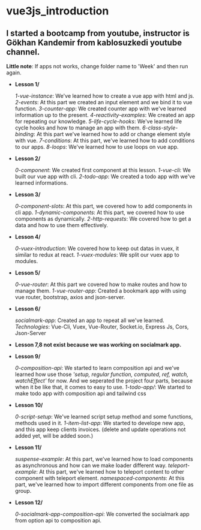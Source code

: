 # vue3js_introduction
## I started a bootcamp from youtube, instructor is Gökhan Kandemir from kablosuzkedi youtube channel.

**Little note**: If apps not works, change folder name to 'Week' and then run again.

- **Lesson 1/**

    *1-vue-instance*: We've learned how to create a vue app with html and js.
    *2-events*: At this part we created an input element and we bind it to vue function.
    *3-counter-app*: We created counter app with we've learned information up to the present.
    *4-reactivity-examples*: We created an app for repeating our knowledge.
    *5-life-cycle-hooks*: We've learned life cycle hooks and how to manage an app with them.
    *6-class-style-binding*: At this part we've learned how to add or change element style with vue.
    *7-conditions*: At this part, we've learned how to add conditions to our apps.
    *8-loops*: We've learned how to use loops on vue app.
    
- **Lesson 2/**

    *0-component*: We created first component at this lesson.
    *1-vue-cli*: We built our vue app with cli.
    *2-todo-app*: We created a todo app with we've learned informations.

- **Lesson 3/**

    *0-component-slots*: At this part, we covered how to add components in cli app.
    *1-dynamic-components*: At this part, we covered how to use components as dynamically.
    *2-http-requests*: We covered how to get a data and how to use them effectively.

- **Lesson 4/**

    *0-vuex-introduction*: We covered how to keep out datas in vuex, it similar to redux at react.
    *1-vuex-modules*: We split our vuex app to modules.

- **Lesson 5/**
    
    *0-vue-router*: At this part we covered how to make routes and how to manage them.
    *1-vue-router-app*: Created a bookmark app with using vue router, bootstrap, axios and json-server.

- **Lesson 6/**
 
    *socialmark-app*: Created an app to repeat all we've learned. 
    *Technologies*: Vue-Cli, Vuex, Vue-Router, Socket.io, Express Js, Cors, Json-Server

- **Lesson 7,8 not exist because we was working on socialmark app.**

- **Lesson 9/**
    
    *0-composition-api*: We started to learn composition api and we've learned how use those *'setup, regular function, computed, ref, watch, watchEffect'*  for now. And we seperated the project four parts, because when it be like that, it comes to easy to use.
    *1-todo-app/*: We started to make todo app with composition api and tailwind css

- **Lesson 10/**
    
    *0-script-setup*: We've learned script setup method and some functions, methods used in it.
    *1-item-list-app*: We started to develope new app, and this app keep clients invoices. (delete and update operations not added yet, will be added soon.)

- **Lesson 11/**
    
    *suspense-example*: At this part, we've learned how to load components as asynchronous and how can we make loader different way.
    *teleport-example*: At this part, we've learned how to teleport content to other component with teleport element.
    *namespaced-components*: At this part, we've learned how to import different components from one file as group.

- **Lesson 12/**

    *0-socialmark-app-composition-api*: We converted the socialmark app from option api to composition api.
